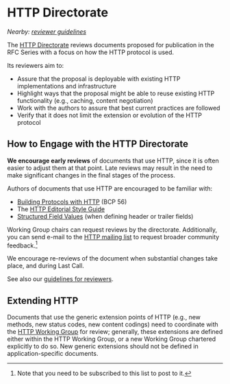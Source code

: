 # HTTP Directorate

_Nearby: [reviewer guidelines](guidelines)_

The [HTTP Directorate](https://datatracker.ietf.org/group/httpdir/about/) reviews documents proposed for publication in the RFC Series with a focus on how the HTTP protocol is used.

Its reviewers aim to:

- Assure that the proposal is deployable with existing HTTP implementations and infrastructure
- Highlight ways that the proposal might be able to reuse existing HTTP functionality (e.g., caching, content negotiation)
- Work with the authors to assure that best current practices are followed
- Verify that it does not limit the extension or evolution of the HTTP protocol

## How to Engage with the HTTP Directorate

**We encourage early reviews** of documents that use HTTP, since it is often easier to adjust them at that point. Late reviews may result in the need to make significant changes in the final stages of the process.

Authors of documents that use HTTP are encouraged to be familiar with:

* [Building Protocols with HTTP](https://httpwg.org/specs/rfc9205.html) (BCP 56)
* The [HTTP Editorial Style Guide](https://httpwg.org/admin/editors/style-guide)
* [Structured Field Values](https://httpwg.org/specs/rfc8941.html) (when defining header or trailer fields)

Working Group chairs can request reviews by the directorate. Additionally, you can send e-mail to the [HTTP mailing list](https://lists.w3.org/Archives/Public/ietf-http-wg/) to request broader community feedback.[^1] 

We encourage re-reviews of the document when substantial changes take place, and during Last Call.

See also our [guidelines for reviewers](guidelines).

## Extending HTTP

Documents that use the generic extension points of HTTP (e.g., new methods, new status codes, new content codings) need to coordinate with the [HTTP Working Group](https://httpwg.org/) for review; generally, these extensions are defined either within the HTTP Working Group, or a new Working Group chartered explicitly to do so. New generic extensions should not be defined in application-specific documents.



[^1]: Note that you need to be subscribed to this list to post to it.


